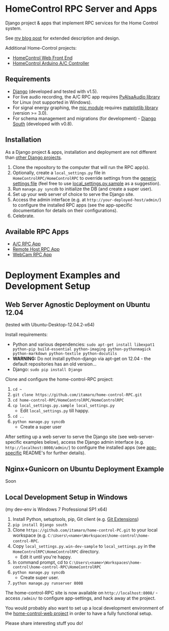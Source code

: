 HomeControl RPC Server and Apps
===============================

Django project & apps that implement RPC services for the Home Control system.

See [my blog post](http://itamaro.com/2013/10/04/ac-control-project-bringing-it-together/) for extended description and design.

Additional Home-Control projects:

- [HomeControl Web Front End](https://github.com/itamaro/home-control-web)
- [HomeControl Arduino A/C Controller](https://github.com/itamaro/home-control-arduino)


Requirements
------------

- [Django](https://www.djangoproject.com/) (developed and tested with v1.5).
- For live audio recording, the A/C RPC app requires [PyAlsaAudio library](http://pyalsaaudio.sourceforge.net/pyalsaaudio.html) for Linux (not supported in Windows).
- For signal energy graphing, the [mic module](HomeControlRPC/AC/mic.py) requires [matplotlib library](http://matplotlib.org/) (version >= 3.0).
- For schema management and migrations (for development) - [Django South](http://south.aeracode.org/) (developed with v0.8).


Installation
------------

As a Django project & apps, installation and deployment are not different than [other Django projects](https://docs.djangoproject.com/en/1.5/howto/deployment/).

1. Clone the repository to the computer that will run the RPC app(s).
2. Optionally, create a `local_settings.py` file in `HomeControlRPC/HomeControlRPC` to override settings from the [generic settings file](HomeControlRPC/HomeControlRPC/settings.py) (feel free to use [local_settings.py.sample](HomeControlRPC/HomeControlRPC/local_settings.py.sample) as a suggestion).
3. Run `manage.py syncdb` to initialize the DB (and create a super user).
4. Set up your web server of choice to serve the Django site.
5. Access the admin interface (e.g. at `http://your-deployed-host/admin/`) to configure the installed RPC apps (see the app-specific documentation for details on their configurations).
6. Celebrate.


Available RPC Apps
------------------

- [A/C RPC App](HomeControlRPC/AC)
- [Remote Host RPC App](HomeControlRPC/rhost)
- [WebCam RPC App](HomeControlRPC/cam)



Deployment Examples and Development Setup
=========================================


Web Server Agnostic Deployment on Ubuntu 12.04
----------------------------------------------

(tested with Ubuntu-Desktop-12.04.2-x64)

Install requirements:

* Python and various dependencies: `sudo apt-get install libexpat1 python-pip build-essential python-imaging python-pythonmagick python-markdown python-textile python-docutils`
 * **WARNING:** Do not install python-django via apt-get on 12.04 - the default repositories has an old version...
* Django: `sudo pip install Django`

Clone and configure the home-control-RPC project:

1. `cd ~`
2. `git clone https://github.com/itamaro/home-control-RPC.git`
3. `cd home-control-RPC/HomeControlRPC/HomeControlRPC`
4. `cp local_settings.py.sample local_settings.py`
   - Edit `local_settings.py` till happy.
5. `cd ..`
6. `python manage.py syncdb`
   - Create a super user

After setting up a web server to serve the Django site (see web-server-specific examples below),
access the Django admin interface (e.g. `http://localhost:8008/admin/`) to configure the installed apps (see [app-specific](#available-apps) README's for further details).


Nginx+Gunicorn on Ubuntu Deployment Example
-------------------------------------------

Soon


Local Development Setup in Windows
----------------------------------

(my dev-env is Windows 7 Professional SP1 x64)

1. Install Python, setuptools, pip, Git client (e.g. [Git Extensions](https://code.google.com/p/gitextensions/))
2. `pip install Django south`
3. Clone `https://github.com/itamaro/home-control-PC.git` to your local workspace (e.g. `C:\Users\<name>\Workspaces\home-control\home-control-RPC`.
4. Copy `local_settings.py.win-dev-sample` to `local_settings.py` in the `HomeControlRPC\HomeControlRPC` directory.
   * Edit it until you're happy.
5. In command prompt, cd to `C:\Users\<name>\Workspaces\home-control\home-control-RPC\HomeControlRPC`
6. `python manage.py syncdb`
   * Create super user. 
7. `python manage.py runserver 8008`

The home-control-RPC site is now available on `http://localhost:8008/` -
access `/admin/` to configure app-settings, and hack away at the project.

You would probably also want to set up a local development environment of the [home-control-web project](https://github.com/itamaro/home-control-web/) in order to have a fully functional setup.

Please share interesting stuff you do!
